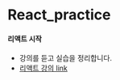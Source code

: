 # React_practice
#### 리액트 시작
* 강의를 듣고 실습을 정리합니다.    
* [리액트 강의 link](https://www.inflearn.com/course/%EC%B2%98%EC%9D%8C-%EB%A7%8C%EB%82%9C-%EB%A6%AC%EC%95%A1%ED%8A%B8/dashboard)   
